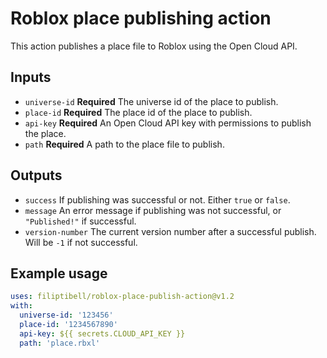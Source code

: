 # Roblox place publishing action

This action publishes a place file to Roblox using the Open Cloud API.

## Inputs

* `universe-id` **Required** The universe id of the place to publish.
* `place-id` **Required** The place id of the place to publish.
* `api-key` **Required** An Open Cloud API key with permissions to publish the place.
* `path` **Required** A path to the place file to publish.

## Outputs

* `success` If publishing was successful or not. Either `true` or `false`.
* `message` An error message if publishing was not successful, or `"Published!"` if successful.
* `version-number` The current version number after a successful publish. Will be `-1` if not successful.

## Example usage

```yaml
uses: filiptibell/roblox-place-publish-action@v1.2
with:
  universe-id: '123456'
  place-id: '1234567890'
  api-key: ${{ secrets.CLOUD_API_KEY }}
  path: 'place.rbxl'
```
